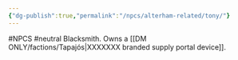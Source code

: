 ```yaml
---
{"dg-publish":true,"permalink":"/npcs/alterham-related/tony/"}
---
```


#NPCS #neutral
Blacksmith. Owns a [[DM ONLY/factions/Tapajós\|XXXXXXX branded supply portal device]].